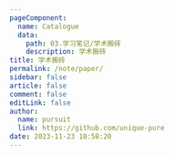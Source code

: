 ```yaml
---
pageComponent: 
  name: Catalogue
  data: 
    path: 03.学习笔记/学术搬砖
    description: 学术搬砖
title: 学术搬砖
permalink: /note/paper/
sidebar: false
article: false
comment: false
editLink: false
author: 
  name: pursuit
  link: https://github.com/unique-pure
date: 2023-11-23 10:58:20
---
```


